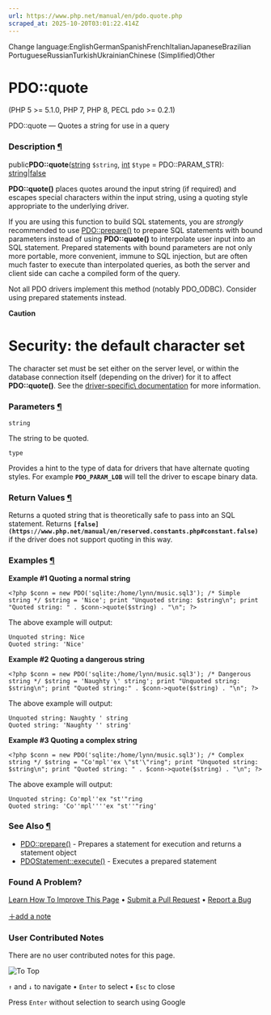 ```yaml
---
url: https://www.php.net/manual/en/pdo.quote.php
scraped_at: 2025-10-20T03:01:22.414Z
---
```


Change language:EnglishGermanSpanishFrenchItalianJapaneseBrazilian PortugueseRussianTurkishUkrainianChinese (Simplified)Other

# PDO::quote

(PHP 5 >= 5.1.0, PHP 7, PHP 8, PECL pdo >= 0.2.1)

PDO::quote —
Quotes a string for use in a query


### Description [¶](https://www.php.net/manual/en/pdo.quote.php\#refsect1-pdo.quote-description)

public**PDO::quote**([string](https://www.php.net/manual/en/language.types.string.php) `$string`, [int](https://www.php.net/manual/en/language.types.integer.php) `$type` = PDO::PARAM\_STR): [string](https://www.php.net/manual/en/language.types.string.php)\|[false](https://www.php.net/manual/en/language.types.singleton.php)

**PDO::quote()** places quotes around the input string (if
required) and escapes special characters within the input string, using a
quoting style appropriate to the underlying driver.


If you are using this function to build SQL statements, you are
_strongly_ recommended to use
[PDO::prepare()](https://www.php.net/manual/en/pdo.prepare.php) to prepare SQL statements with bound
parameters instead of using **PDO::quote()** to interpolate
user input into an SQL statement. Prepared statements with bound parameters
are not only more portable, more convenient, immune to SQL injection, but
are often much faster to execute than interpolated queries, as both the
server and client side can cache a compiled form of the query.


Not all PDO drivers implement this method (notably PDO\_ODBC). Consider
using prepared statements instead.


**Caution**

# Security: the default character set

The character set must be set either on the server level, or within the
database connection itself (depending on the driver) for it to affect
**PDO::quote()**. See the [driver-specific\\
documentation](https://www.php.net/manual/en/pdo.drivers.php) for more information.


### Parameters [¶](https://www.php.net/manual/en/pdo.quote.php\#refsect1-pdo.quote-parameters)

`string`

The string to be quoted.


`type`

Provides a hint to the type of data for drivers that have alternate quoting
styles. For example **`PDO_PARAM_LOB`** will tell the driver to
escape binary data.


### Return Values [¶](https://www.php.net/manual/en/pdo.quote.php\#refsect1-pdo.quote-returnvalues)

Returns a quoted string that is theoretically safe to pass into an
SQL statement. Returns **`[false](https://www.php.net/manual/en/reserved.constants.php#constant.false)`** if the driver does not support quoting in
this way.


### Examples [¶](https://www.php.net/manual/en/pdo.quote.php\#refsect1-pdo.quote-examples)

**Example #1 Quoting a normal string**

`<?php
$conn = new PDO('sqlite:/home/lynn/music.sql3');
/* Simple string */
$string = 'Nice';
print "Unquoted string: $string\n";
print "Quoted string: " . $conn->quote($string) . "\n";
?>`

The above example will output:

```
Unquoted string: Nice
Quoted string: 'Nice'
```

**Example #2 Quoting a dangerous string**

`<?php
$conn = new PDO('sqlite:/home/lynn/music.sql3');
/* Dangerous string */
$string = 'Naughty \' string';
print "Unquoted string: $string\n";
print "Quoted string:" . $conn->quote($string) . "\n";
?>`

The above example will output:

```
Unquoted string: Naughty ' string
Quoted string: 'Naughty '' string'
```

**Example #3 Quoting a complex string**

`<?php
$conn = new PDO('sqlite:/home/lynn/music.sql3');
/* Complex string */
$string = "Co'mpl''ex \"st'\"ring";
print "Unquoted string: $string\n";
print "Quoted string: " . $conn->quote($string) . "\n";
?>`

The above example will output:

```
Unquoted string: Co'mpl''ex "st'"ring
Quoted string: 'Co''mpl''''ex "st''"ring'
```

### See Also [¶](https://www.php.net/manual/en/pdo.quote.php\#refsect1-pdo.quote-seealso)

- [PDO::prepare()](https://www.php.net/manual/en/pdo.prepare.php) \- Prepares a statement for execution and returns a statement object
- [PDOStatement::execute()](https://www.php.net/manual/en/pdostatement.execute.php) \- Executes a prepared statement

### Found A Problem?

[Learn How To Improve This Page](https://github.com/php/doc-base/blob/master/README.md "This will take you to our contribution guidelines on GitHub")
•
[Submit a Pull Request](https://github.com/php/doc-en/blob/master/reference/pdo/pdo/quote.xml)
•
[Report a Bug](https://github.com/php/doc-en/issues/new?body=From%20manual%20page:%20https:%2F%2Fphp.net%2Fpdo.quote%0A%0A---)

[＋add a note](https://www.php.net/manual/add-note.php?sect=pdo.quote&repo=en&redirect=https://www.php.net/manual/en/pdo.quote.php)

### User Contributed Notes

There are no user contributed notes for this page.

![To Top](https://www.php.net/images/to-top@2x.png)

`↑` and `↓` to navigate •
`Enter` to select •
`Esc` to close


Press `Enter` without
selection to search using Google
